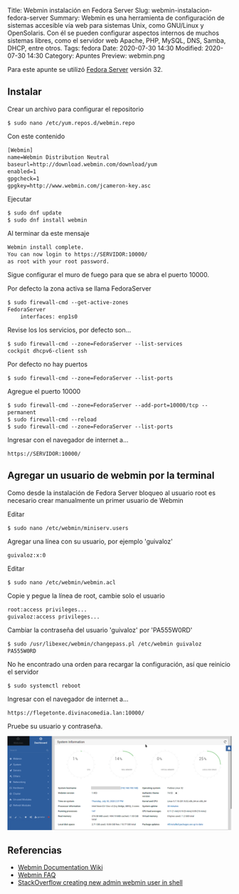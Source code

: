 Title: Webmin instalación en Fedora Server
Slug: webmin-instalacion-fedora-server
Summary: Webmin es una herramienta de configuración de sistemas accesible vía web para sistemas Unix, como GNU/Linux y OpenSolaris. Con él se pueden configurar aspectos internos de muchos sistemas libres, como el servidor web Apache, PHP, MySQL, DNS, Samba, DHCP, entre otros.
Tags: fedora
Date: 2020-07-30 14:30
Modified: 2020-07-30 14:30
Category: Apuntes
Preview: webmin.png


Para este apunte se utilizó [Fedora Server](https://getfedora.org/es/server/) versión 32.

## Instalar

Crear un archivo para configurar el repositorio

    $ sudo nano /etc/yum.repos.d/webmin.repo

Con este contenido

    [Webmin]
    name=Webmin Distribution Neutral
    baseurl=http://download.webmin.com/download/yum
    enabled=1
    gpgcheck=1
    gpgkey=http://www.webmin.com/jcameron-key.asc

Ejecutar

    $ sudo dnf update
    $ sudo dnf install webmin

Al terminar da este mensaje

    Webmin install complete.
    You can now login to https://SERVIDOR:10000/
    as root with your root password.

Sigue configurar el muro de fuego para que se abra el puerto 10000.

Por defecto la zona activa se llama FedoraServer

    $ sudo firewall-cmd --get-active-zones
    FedoraServer
        interfaces: enp1s0

Revise los los servicios, por defecto son...

    $ sudo firewall-cmd --zone=FedoraServer --list-services
    cockpit dhcpv6-client ssh

Por defecto no hay puertos

    $ sudo firewall-cmd --zone=FedoraServer --list-ports

Agregue el puerto 10000

    $ sudo firewall-cmd --zone=FedoraServer --add-port=10000/tcp --permanent
    $ sudo firewall-cmd --reload
    $ sudo firewall-cmd --zone=FedoraServer --list-ports

Ingresar con el navegador de internet a...

    https://SERVIDOR:10000/

## Agregar un usuario de webmin por la terminal

Como desde la instalación de Fedora Server bloqueo al usuario root es necesario crear manualmente un primer usuario de Webmin

Editar

    $ sudo nano /etc/webmin/miniserv.users

Agregar una línea con su usuario, por ejemplo 'guivaloz'

    guivaloz:x:0

Editar

    $ sudo nano /etc/webmin/webmin.acl

Copie y pegue la línea de root, cambie solo el usuario

    root:access privileges...
    guivaloz:access privileges...

Cambiar la contraseña del usuario 'guivaloz' por 'PA555W0RD'

    $ sudo /usr/libexec/webmin/changepass.pl /etc/webmin guivaloz PA555W0RD

No he encontrado una orden para recargar la configuración, así que reinicio el servidor

    $ sudo systemctl reboot

Ingresar con el navegador de internet a...

    https://flegetonte.divinacomedia.lan:10000/

Pruebe su usuario y contraseña.

<img class="img-fluid" src="webmin-dashboard.png" alt="Webmin Dashboard">

## Referencias

- [Webmin Documentation Wiki](https://doxfer.webmin.com/Webmin/Main_Page)
- [Webmin FAQ](http://www.webmin.com/faq.html)
- [StackOverflow creating new admin webmin user in shell](https://stackoverflow.com/questions/36327209/creating-new-admin-webmin-user-in-shell)
